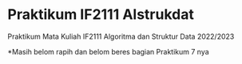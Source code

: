 # Praktikum IF2111 Alstrukdat

<p> Praktikum Mata Kuliah IF2111 Algoritma dan Struktur Data 2022/2023
<p> *Masih belom rapih dan belom beres bagian Praktikum 7 nya